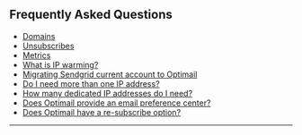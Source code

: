 ## Frequently Asked Questions
<a id="intro"></a>
   - [Domains](https://github.com/optimove-tech/Optimail/tree/Roni-Optimail/Frequently%20Asked%20Questions/Domains)
   - [Unsubscribes](https://github.com/optimove-tech/Optimail/tree/Roni-Optimail/Frequently%20Asked%20Questions/Unsubscribes)
   - [Metrics](#)
   - [What is IP warming?](#)
   - [Migrating Sendgrid current account to Optimail](#)
   - [Do I need more than one IP address?](#)
   - [How many dedicated IP addresses do I need?](#)
   - [Does Optimail provide an email preference center?](#)
   - [Does Optimail have a re-subscribe option?](#)
<HR>

